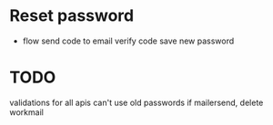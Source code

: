 # Reset password

- flow
  send code to email
  verify code
  save new password

# TODO

validations for all apis
can't use old passwords
if mailersend, delete workmail